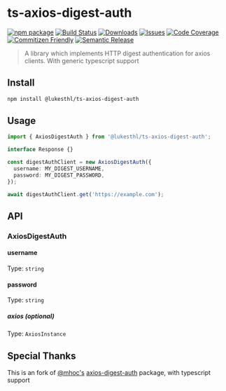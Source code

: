 # ts-axios-digest-auth

[![npm package][npm-img]][npm-url]
[![Build Status][build-img]][build-url]
[![Downloads][downloads-img]][downloads-url]
[![Issues][issues-img]][issues-url]
[![Code Coverage][codecov-img]][codecov-url]
[![Commitizen Friendly][commitizen-img]][commitizen-url]
[![Semantic Release][semantic-release-img]][semantic-release-url]

> A library which implements HTTP digest authentication for axios clients. With generic typescript support

## Install

```bash
npm install @lukesthl/ts-axios-digest-auth
```

## Usage

```ts
import { AxiosDigestAuth } from '@lukesthl/ts-axios-digest-auth';

interface Response {}

const digestAuthClient = new AxiosDigestAuth({
  username: MY_DIGEST_USERNAME,
  password: MY_DIGEST_PASSWORD,
});

await digestAuthClient.get('https://example.com');
```

## API

### AxiosDigestAuth

#### username

Type: `string`

#### password

Type: `string`

##### axios (optional)

Type: `AxiosInstance`

## Special Thanks

This is an fork of [@mhoc's](https://github.com/mhoc) [axios-digest-auth](https://github.com/mhoc/axios-digest-auth) package, with typescript support

[build-img]: https://github.com/lukesthl/ts-axios-digest-auth/actions/workflows/release.yml/badge.svg
[build-url]: https://github.com/lukesthl/ts-axios-digest-auth/actions/workflows/release.yml
[downloads-img]: https://img.shields.io/npm/dt/ts-axios-digest-auth
[downloads-url]: https://www.npmtrends.com/ts-axios-digest-auth
[npm-img]: https://img.shields.io/npm/v/ts-axios-digest-auth
[npm-url]: https://www.npmjs.com/package/ts-axios-digest-auth
[issues-img]: https://img.shields.io/github/issues/lukesthl/ts-axios-digest-auth
[issues-url]: https://github.com/lukesthl/ts-axios-digest-auth/issues
[codecov-img]: https://codecov.io/gh/lukesthl/ts-axios-digest-auth/branch/main/graph/badge.svg
[codecov-url]: https://codecov.io/gh/lukesthl/ts-axios-digest-auth
[semantic-release-img]: https://img.shields.io/badge/%20%20%F0%9F%93%A6%F0%9F%9A%80-semantic--release-e10079.svg
[semantic-release-url]: https://github.com/semantic-release/semantic-release
[commitizen-img]: https://img.shields.io/badge/commitizen-friendly-brightgreen.svg
[commitizen-url]: http://commitizen.github.io/cz-cli/
